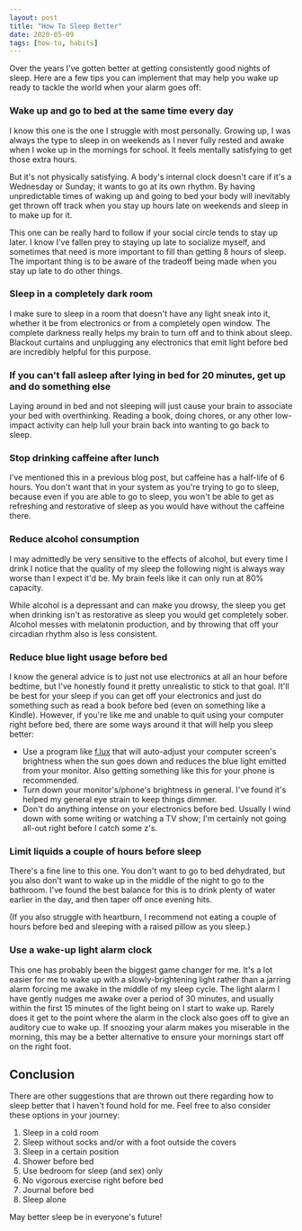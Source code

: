 ```yaml
---
layout: post
title: "How To Sleep Better"
date: 2020-05-09
tags: [how-to, habits]
---
```


Over the years I've gotten better at getting consistently good nights of sleep. Here are a few tips you can implement that may help you wake up ready to tackle the world when your alarm goes off:

### Wake up and go to bed at the same time every day

I know this one is the one I struggle with most personally. Growing up, I was always the type to sleep in on weekends as I never fully rested and awake when I woke up in the mornings for school. It feels mentally satisfying to get those extra hours.

But it's not physically satisfying. A body's internal clock doesn't care if it's a Wednesday or Sunday; it wants to go at its own rhythm. By having unpredictable times of waking up and going to bed your body will inevitably get thrown off track when you stay up hours late on weekends and sleep in to make up for it. 

This one can be really hard to follow if your social circle tends to stay up later. I know I've fallen prey to staying up late to socialize myself, and sometimes that need is more important to fill than getting 8 hours of sleep. The important thing is to be aware of the tradeoff being made when you stay up late to do other things. 

### Sleep in a completely dark room

I make sure to sleep in a room that doesn't have any light sneak into it, whether it be from electronics or from a completely open window. The complete darkness really helps my brain to turn off and to think about sleep. Blackout curtains and unplugging any electronics that emit light before bed are incredibly helpful for this purpose.

### If you can't fall asleep after lying in bed for 20 minutes, get up and do something else

Laying around in bed and not sleeping will just cause your brain to associate your bed with overthinking. Reading a book, doing chores, or any other low-impact activity can help lull your brain back into wanting to go back to sleep.

### Stop drinking caffeine after lunch

I've mentioned this in a previous blog post, but caffeine has a half-life of 6 hours. You don't want that in your system as you're trying to go to sleep, because even if you are able to go to sleep, you won't be able to get as refreshing and restorative of sleep as you would have without the caffeine there.

### Reduce alcohol consumption

I may admittedly be very sensitive to the effects of alcohol, but every time I drink I notice that the quality of my sleep the following night is always way worse than I expect it'd be. My brain feels like it can only run at 80% capacity. 

While alcohol is a depressant and can make you drowsy, the sleep you get when drinking isn't as restorative as sleep you would get completely sober. Alcohol messes with melatonin production, and by throwing that off your circadian rhythm also is less consistent. 

### Reduce blue light usage before bed

I know the general advice is to just not use electronics at all an hour before bedtime, but I've honestly found it pretty unrealistic to stick to that goal. It'll be best for your sleep if you can get off your electronics and just do something such as read a book before bed (even on something like a Kindle).  However, if you're like me and unable to quit using your computer right before bed, there are some ways around it that will help you sleep better:

* Use a program like [f.lux](https://justgetflux.com/) that will auto-adjust your computer screen's brightness when the sun goes down and reduces the blue light emitted from your monitor. Also getting something like this for your phone is recommended.
* Turn down your monitor's/phone's brightness in general. I've found it's helped my general eye strain to keep things dimmer.
* Don't do anything intense on your electronics before bed. Usually I wind down with some writing or watching a TV show; I'm certainly not going all-out right before I catch some z's. 

### Limit liquids a couple of hours before sleep

There's a fine line to this one. You don't want to go to bed dehydrated, but you also don't want to wake up in the middle of the night to go to the bathroom. I've found the best balance for this is to drink plenty of water earlier in the day, and then taper off once evening hits. 

(If you also struggle with heartburn, I recommend not eating a couple of hours before bed and sleeping with a raised pillow as you sleep.) 

### Use a wake-up light alarm clock

This one has probably been the biggest game changer for me. It's a lot easier for me to wake up with a slowly-brightening light rather than a jarring alarm forcing me awake in the middle of my sleep cycle. The light alarm I have gently nudges me awake over a period of 30 minutes, and usually within the first 15 minutes of the light being on I start to wake up. Rarely does it get to the point where the alarm in the clock also goes off to give an auditory cue to wake up. If snoozing your alarm makes you miserable in the morning, this may be a better alternative to ensure your mornings start off on the right foot. 

## Conclusion

There are other suggestions that are thrown out there regarding how to sleep better that I haven't found hold for me. Feel free to also consider these options in your journey:

1. Sleep in a cold room
2. Sleep without socks and/or with a foot outside the covers
3. Sleep in a certain position
4. Shower before bed
5. Use bedroom for sleep (and sex) only
6. No vigorous exercise right before bed
7. Journal before bed
8. Sleep alone

May better sleep be in everyone's future!
